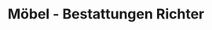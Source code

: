 ---
title: "Möbel - Bestattungen Richter"
url: /oberhausen/moebel-bestattungen-richter/
shop: Möbel
---